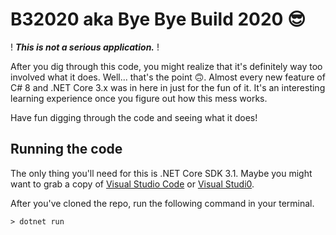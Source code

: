 # B32020 aka Bye Bye Build 2020 😎
! ***This is not a serious application.*** !

After you dig through this code, you might realize that it's definitely way too involved what it does. Well... that's the point 🙃.
Almost every new feature of C# 8 and .NET Core 3.x was in here in just for the fun of it. It's an interesting learning experience once you figure out how this mess works.

Have fun digging through the code and seeing what it does!

## Running the code
The only thing you'll need for this is .NET Core SDK 3.1. Maybe you might want to grab a copy of [Visual Studio Code](https://code.visualstudio.com/) or [Visual Studi0](https://visualstudio.microsoft.com/downloads/).

After you've cloned the repo, run the following command in your terminal.
  
```shell
> dotnet run
```